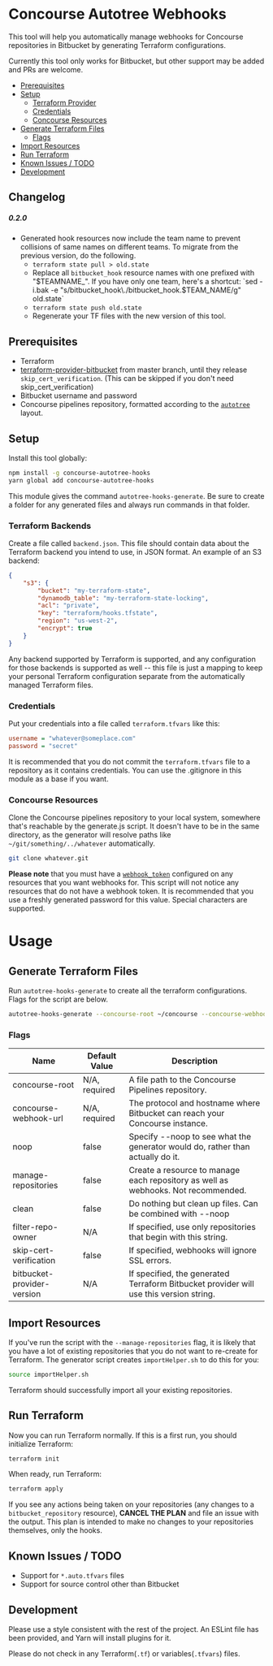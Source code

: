 # Concourse Autotree Webhooks

This tool will help you automatically manage webhooks for Concourse repositories in Bitbucket by generating Terraform configurations.

Currently this tool only works for Bitbucket, but other support may be added and PRs are welcome.

<!-- MDTOC maxdepth:2 firsth1:0 numbering:0 flatten:0 bullets:1 updateOnSave:1 -->

- [Prerequisites](#Prerequisites)
- [Setup](#Setup)
   - [Terraform Provider](#Terraform-Provider)
   - [Credentials](#Credentials)
   - [Concourse Resources](#Concourse-Resources)
- [Generate Terraform Files](#Generate-Terraform-Files)
   - [Flags](#Flags)
- [Import Resources](#Import-Resources)
- [Run Terraform](#Run-Terraform)
- [Known Issues / TODO](#Known-Issues-TODO)
- [Development](#Development)

<!-- /MDTOC -->

## Changelog

##### 0.2.0
- Generated hook resources now include the team name to prevent collisions of same names on different teams. To migrate from the previous version, do the following.
  - `terraform state pull > old.state`
  - Replace all `bitbucket_hook` resource names with one prefixed with "$TEAMNAME_". If you have only one team, here's a shortcut: `sed -i.bak -e "s/bitbucket_hook\./bitbucket_hook.$TEAM_NAME/g" old.state`
  - `terraform state push old.state`
  - Regenerate your TF files with the new version of this tool.

## Prerequisites

* Terraform
* [terraform-provider-bitbucket](https://github.com/terraform-providers/terraform-provider-bitbucket) from master branch, until they release `skip_cert_verification`. (This can be skipped if you don't need skip_cert_verification)
* Bitbucket username and password
* Concourse pipelines repository, formatted according to the [`autotree`](https://github.com/tprobinson/concourse-autotree-pipelines) layout.

## Setup
Install this tool globally:

```sh
npm install -g concourse-autotree-hooks
yarn global add concourse-autotree-hooks
```

This module gives the command `autotree-hooks-generate`. Be sure to create a folder for any generated files and always run commands in that folder.

### Terraform Backends

Create a file called `backend.json`. This file should contain data about the Terraform backend you intend to use, in JSON format. An example of an S3 backend:
```json
{
	"s3": {
		"bucket": "my-terraform-state",
		"dynamodb_table": "my-terraform-state-locking",
		"acl": "private",
		"key": "terraform/hooks.tfstate",
		"region": "us-west-2",
		"encrypt": true
	}
}
```

Any backend supported by Terraform is supported, and any configuration for those backends is supported as well -- this file is just a mapping to keep your personal Terraform configuration separate from the automatically managed Terraform files.

### Credentials

Put your credentials into a file called `terraform.tfvars` like this:
```ini
username = "whatever@someplace.com"
password = "secret"
```

It is recommended that you do not commit the `terraform.tfvars` file to a repository as it contains credentials. You can use the .gitignore in this module as a base if you want.

### Concourse Resources

Clone the Concourse pipelines repository to your local system, somewhere that's reachable by the generate.js script. It doesn't have to be in the same directory, as the generator will resolve paths like `~/git/something/../whatever` automatically.

```sh
git clone whatever.git
```

**Please note** that you must have a [`webhook_token`](https://concourse-ci.org/resources.html#resource-webhook-token) configured on any resources that you want webhooks for. This script will not notice any resources that do not have a webhook token. It is recommended that you use a freshly generated password for this value. Special characters are supported.

# Usage

## Generate Terraform Files

Run `autotree-hooks-generate` to create all the terraform configurations. Flags for the script are below.

```sh
autotree-hooks-generate --concourse-root ~/concourse --concourse-webhook-url https://xxx.xxx.xxx.xxx
```

### Flags
| Name                       | Default Value | Description                                                                            |
| -------------------------- | ------------- | -------------------------------------------------------------------------------------- |
| concourse-root             | N/A, required | A file path to the Concourse Pipelines repository.                                     |
| concourse-webhook-url      | N/A, required | The protocol and hostname where Bitbucket can reach your Concourse instance.           |
| noop                       | false         | Specify --noop to see what the generator would do, rather than actually do it.         |
| manage-repositories        | false         | Create a resource to manage each repository as well as webhooks. Not recommended.      |
| clean                      | false         | Do nothing but clean up files. Can be combined with --noop                             |
| filter-repo-owner          | N/A           | If specified, use only repositories that begin with this string.                       |
| skip-cert-verification     | false         | If specified, webhooks will ignore SSL errors.                                         |
| bitbucket-provider-version | N/A           | If specified, the generated Terraform Bitbucket provider will use this version string. |


## Import Resources

If you've run the script with the `--manage-repositories` flag, it is likely that you have a lot of existing repositories that you do not want to re-create for Terraform. The generator script creates `importHelper.sh` to do this for you:

```sh
source importHelper.sh
```

Terraform should successfully import all your existing repositories.


## Run Terraform
Now you can run Terraform normally. If this is a first run, you should initialize Terraform:

```sh
terraform init
```

When ready, run Terraform:

```sh
terraform apply
```

If you see any actions being taken on your repositories (any changes to a `bitbucket_repository` resource), **CANCEL THE PLAN** and file an issue with the output. This plan is intended to make no changes to your repositories themselves, only the hooks.


## Known Issues / TODO

* Support for `*.auto.tfvars` files
* Support for source control other than Bitbucket


## Development

Please use a style consistent with the rest of the project. An ESLint file has been provided, and Yarn will install plugins for it.

Please do not check in any Terraform(`.tf`) or variables(`.tfvars`) files.

